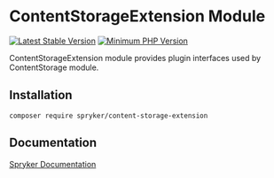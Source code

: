 # ContentStorageExtension Module
[![Latest Stable Version](https://poser.pugx.org/spryker/content-storage-extension/v/stable.svg)](https://packagist.org/packages/spryker/content-storage-extension)
[![Minimum PHP Version](https://img.shields.io/badge/php-%3E%3D%208.1-8892BF.svg)](https://php.net/)

ContentStorageExtension module provides plugin interfaces used by ContentStorage module.

## Installation

```
composer require spryker/content-storage-extension
```

## Documentation

[Spryker Documentation](https://docs.spryker.com)
